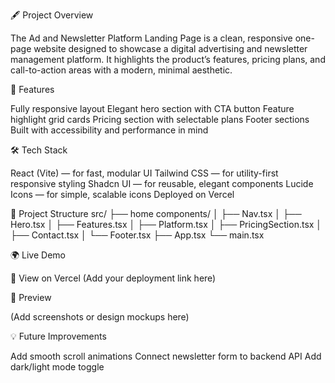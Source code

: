 🖋️ Project Overview

The Ad and Newsletter Platform Landing Page is a clean, responsive one-page website designed to showcase a digital advertising and newsletter management platform.
It highlights the product’s features, pricing plans, and call-to-action areas with a modern, minimal aesthetic.

🚀 Features

Fully responsive layout
Elegant hero section with CTA button
Feature highlight grid cards
Pricing section with selectable plans
Footer sections
Built with accessibility and performance in mind

🛠️ Tech Stack

React (Vite) — for fast, modular UI
Tailwind CSS — for utility-first responsive styling
Shadcn UI — for reusable, elegant components
Lucide Icons — for simple, scalable icons
Deployed on Vercel

🧱 Project Structure
src/
 ├── home components/
 │   ├── Nav.tsx
 │   ├── Hero.tsx
 │   ├── Features.tsx
 │   ├── Platform.tsx
 │   ├── PricingSection.tsx
 │   ├── Contact.tsx
 │   └── Footer.tsx
 ├── App.tsx
 └── main.tsx

🌍 Live Demo

🔗 View on Vercel
 (Add your deployment link here)

📸 Preview

(Add screenshots or design mockups here)

💡 Future Improvements

Add smooth scroll animations
Connect newsletter form to backend API
Add dark/light mode toggle